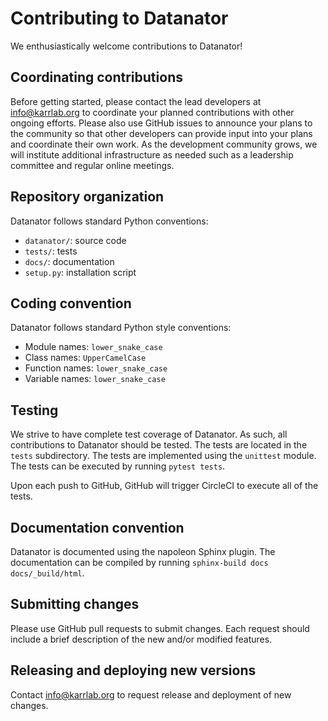 # Contributing to Datanator

We enthusiastically welcome contributions to Datanator!

## Coordinating contributions

Before getting started, please contact the lead developers at [info@karrlab.org](mailto:info@karrlab.org) to coordinate your planned contributions with other ongoing efforts. Please also use GitHub issues to announce your plans to the community so that other developers can provide input into your plans and coordinate their own work. As the development community grows, we will institute additional infrastructure as needed such as a leadership committee and regular online meetings.

## Repository organization

Datanator follows standard Python conventions:

* `datanator/`: source code
* `tests/`: tests
* `docs/`: documentation
* `setup.py`: installation script

## Coding convention

Datanator follows standard Python style conventions:

* Module names: `lower_snake_case`
* Class names: `UpperCamelCase`
* Function names: `lower_snake_case`
* Variable names: `lower_snake_case`

## Testing

We strive to have complete test coverage of Datanator. As such, all contributions to Datanator should be tested. The tests are located in the `tests` subdirectory. The tests are implemented using the `unittest` module. The tests can be executed by running `pytest tests`.

Upon each push to GitHub, GitHub will trigger CircleCI to execute all of the tests.

## Documentation convention

Datanator is documented using the napoleon Sphinx plugin. The documentation can be compiled by running `sphinx-build docs docs/_build/html`.

## Submitting changes

Please use GitHub pull requests to submit changes. Each request should include a brief description of the new and/or modified features.

## Releasing and deploying new versions

Contact [info@karrlab.org](mailto:info@karrlab.org) to request release and deployment of new changes. 
